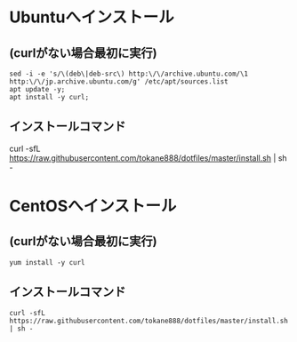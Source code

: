 # Ubuntuへインストール

## (curlがない場合最初に実行)

```
sed -i -e 's/\(deb\|deb-src\) http:\/\/archive.ubuntu.com/\1 http:\/\/jp.archive.ubuntu.com/g' /etc/apt/sources.list
apt update -y;
apt install -y curl;
```
## インストールコマンド

curl -sfL https://raw.githubusercontent.com/tokane888/dotfiles/master/install.sh | sh -

# CentOSへインストール

## (curlがない場合最初に実行)

```
yum install -y curl
```

## インストールコマンド

```
curl -sfL https://raw.githubusercontent.com/tokane888/dotfiles/master/install.sh | sh -
```
